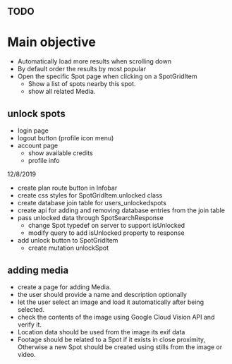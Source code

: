 ## TODO

# Main objective
- Automatically load more results when scrolling down
- By default order the results by most popular
- Open the specific Spot page when clicking on a SpotGridItem
    - Show a list of spots nearby this spot. 
    - show all related Media. 

## unlock spots 
- login page
- logout button (profile icon menu)
- account page
    - show available credits
    - profile info

12/8/2019
- create plan route button in Infobar
- create css styles for SpotGridItem.unlocked class
- create database join table for users_unlockedspots
- create api for adding and removing database entries from the join table
- pass unlocked data through SpotSearchResponse
    - change Spot typedef on server to support isUnlocked
    - modify query to add isUnlocked property to response
- add unlock button to SpotGridItem
    - create mutation unlockSpot

## adding media
- create a page for adding Media.
- the user should provide a name and description optionally
- let the user select an image and load it automatically after being selected.
- check the contents of the image using Google Cloud Vision API and verify it.
- Location data should be used from the image its exif data
- Footage should be related to a Spot if it exists in close proximity,
Otherwise a new Spot should be created using stills from the image or video.
